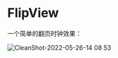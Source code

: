 # FlipView

一个简单的翻页时钟效果：

![CleanShot-2022-05-26-14 08 53](https://user-images.githubusercontent.com/1785495/170427686-69324f7b-2780-400b-8c4a-096fbb68d0b6.gif)
